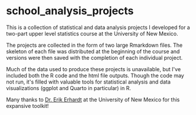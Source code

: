 # school_analysis_projects
This is a collection of statistical and data analysis projects I developed for a two-part upper level statistics course at the University of New Mexico.

The projects are collected in the form of two large Rmarkdown files. The skeleton of each file was distributed at the beginning of the course and versions were then saved with the completion of each individual project.

Much of the data used to produce these projects is unavailable, but I've included both the R code and the html file outputs. Though the code may not run, it's filled with valuable tools for statistical analysis and data visualizations (ggplot and Quarto in particular) in R.

Many thanks to [Dr. Erik Erhardt](https://statacumen.com/about/) at the University of New Mexico for this expansive toolkit!
